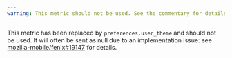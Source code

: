 ```yaml
---
warning: This metric should not be used. See the commentary for details.
---
```

This metric has been replaced by `preferences.user_theme` and should not be used.
It will often be sent as null due to an implementation issue: see [mozilla-mobile/fenix#19147](https://github.com/mozilla-mobile/fenix/issues/19147) for details.
